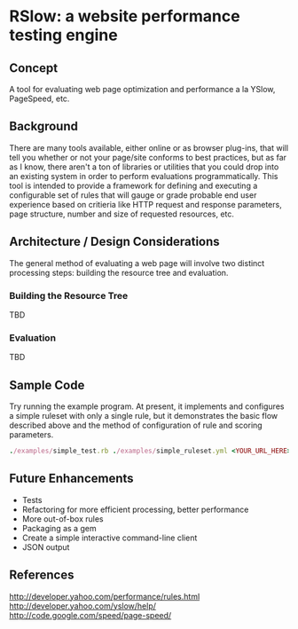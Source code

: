 # RSlow: a website performance testing engine


## Concept
A tool for evaluating web page optimization and performance a la YSlow, 
PageSpeed, etc.


## Background
There are many tools available, either online or as browser plug-ins, that 
will tell you whether or not your page/site conforms to best practices, but as 
far as I know, there aren't a ton of libraries or utilities that you could drop 
into an existing system in order to perform evaluations programmatically.  This
tool is intended to provide a framework for defining and executing a 
configurable set of rules that will gauge or grade probable end user experience 
based on critieria like HTTP request and response parameters, page structure, 
number and size of requested resources, etc.


## Architecture / Design Considerations
The general method of evaluating a web page will involve two distinct processing
steps: building the resource tree and evaluation.


### Building the Resource Tree
TBD


### Evaluation
TBD


## Sample Code
Try running the example program.  At present, it implements and configures a
simple ruleset with only a single rule, but it demonstrates the basic flow
described above and the method of configuration of rule and scoring parameters.

```ruby
./examples/simple_test.rb ./examples/simple_ruleset.yml <YOUR_URL_HERE>
```


## Future Enhancements

- Tests
- Refactoring for more efficient processing, better performance
- More out-of-box rules
- Packaging as a gem
- Create a simple interactive command-line client
- JSON output


## References
<http://developer.yahoo.com/performance/rules.html>  
<http://developer.yahoo.com/yslow/help/>  
<http://code.google.com/speed/page-speed/>





